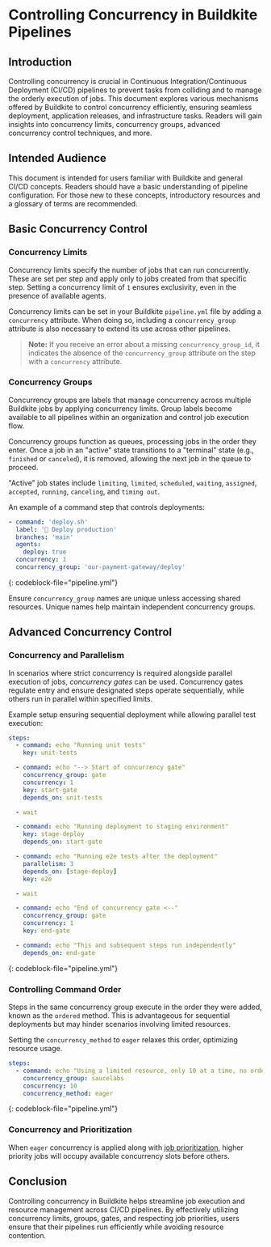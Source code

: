 # Controlling Concurrency in Buildkite Pipelines

## Introduction
Controlling concurrency is crucial in Continuous Integration/Continuous Deployment (CI/CD) pipelines to prevent tasks from colliding and to manage the orderly execution of jobs. This document explores various mechanisms offered by Buildkite to control concurrency efficiently, ensuring seamless deployment, application releases, and infrastructure tasks. Readers will gain insights into concurrency limits, concurrency groups, advanced concurrency control techniques, and more.

## Intended Audience
This document is intended for users familiar with Buildkite and general CI/CD concepts. Readers should have a basic understanding of pipeline configuration. For those new to these concepts, introductory resources and a glossary of terms are recommended.

## Basic Concurrency Control

### Concurrency Limits
Concurrency limits specify the number of jobs that can run concurrently. These are set per step and apply only to jobs created from that specific step. Setting a concurrency limit of `1` ensures exclusivity, even in the presence of available agents.

Concurrency limits can be set in your Buildkite `pipeline.yml` file by adding a `concurrency` attribute. When doing so, including a `concurrency_group` attribute is also necessary to extend its use across other pipelines.

> **Note:** If you receive an error about a missing `concurrency_group_id`, it indicates the absence of the `concurrency_group` attribute on the step with a `concurrency` attribute.

### Concurrency Groups
Concurrency groups are labels that manage concurrency across multiple Buildkite jobs by applying concurrency limits. Group labels become available to all pipelines within an organization and control job execution flow.

Concurrency groups function as queues, processing jobs in the order they enter. Once a job in an "active" state transitions to a "terminal" state (e.g., `finished` or `canceled`), it is removed, allowing the next job in the queue to proceed.

"Active" job states include `limiting`, `limited`, `scheduled`, `waiting`, `assigned`, `accepted`, `running`, `canceling`, and `timing out`.

An example of a command step that controls deployments:

```yaml
- command: 'deploy.sh'
  label: '🚀 Deploy production'
  branches: 'main'
  agents:
    deploy: true
  concurrency: 1
  concurrency_group: 'our-payment-gateway/deploy'
```
{: codeblock-file="pipeline.yml"}

Ensure `concurrency_group` names are unique unless accessing shared resources. Unique names help maintain independent concurrency groups.

## Advanced Concurrency Control

### Concurrency and Parallelism
In scenarios where strict concurrency is required alongside parallel execution of jobs, *concurrency gates* can be used. Concurrency gates regulate entry and ensure designated steps operate sequentially, while others run in parallel within specified limits.

Example setup ensuring sequential deployment while allowing parallel test execution:

```yaml
steps:
  - command: echo "Running unit tests"
    key: unit-tests

  - command: echo "--> Start of concurrency gate"
    concurrency_group: gate
    concurrency: 1
    key: start-gate
    depends_on: unit-tests

  - wait

  - command: echo "Running deployment to staging environment"
    key: stage-deploy
    depends_on: start-gate

  - command: echo "Running e2e tests after the deployment"
    parallelism: 3
    depends_on: [stage-deploy]
    key: e2e

  - wait

  - command: echo "End of concurrency gate <--"
    concurrency_group: gate
    concurrency: 1
    key: end-gate

  - command: echo "This and subsequent steps run independently"
    depends_on: end-gate
```
{: codeblock-file="pipeline.yml"}

### Controlling Command Order
Steps in the same concurrency group execute in the order they were added, known as the `ordered` method. This is advantageous for sequential deployments but may hinder scenarios involving limited resources.

Setting the `concurrency_method` to `eager` relaxes this order, optimizing resource usage.

```yaml
steps:
  - command: echo "Using a limited resource, only 10 at a time, no order preference"
    concurrency_group: saucelabs
    concurrency: 10
    concurrency_method: eager
```
{: codeblock-file="pipeline.yml"}

### Concurrency and Prioritization
When `eager` concurrency is applied along with [job prioritization](docs/pipelines/managing-priorities), higher priority jobs will occupy available concurrency slots before others.

## Conclusion
Controlling concurrency in Buildkite helps streamline job execution and resource management across CI/CD pipelines. By effectively utilizing concurrency limits, groups, gates, and respecting job priorities, users ensure that their pipelines run efficiently while avoiding resource contention.